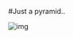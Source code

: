 #Just a pyramid..

![img](https://raw.githubusercontent.com/FollowSonik/Random-Stuff/master/JustAPyramid/pyramid.jpg)
